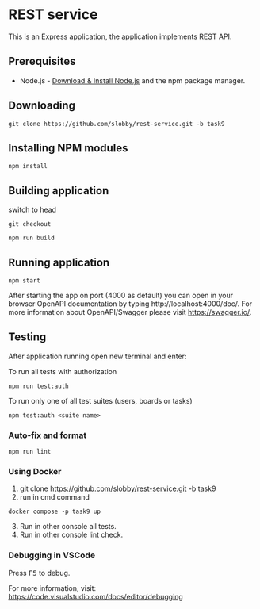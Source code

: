 # REST service

This is an Express application, the application implements REST API.

## Prerequisites

- Node.js - [Download & Install Node.js](https://nodejs.org/en/download/) and the npm package manager.

## Downloading

```
git clone https://github.com/slobby/rest-service.git -b task9
```

## Installing NPM modules

```
npm install
```

## Building application

switch to head

```
git checkout
```

```
npm run build
```

## Running application

```
npm start
```

After starting the app on port (4000 as default) you can open
in your browser OpenAPI documentation by typing http://localhost:4000/doc/.
For more information about OpenAPI/Swagger please visit https://swagger.io/.

## Testing

After application running open new terminal and enter:

To run all tests with authorization

```
npm run test:auth
```

To run only one of all test suites (users, boards or tasks)

```
npm test:auth <suite name>
```

### Auto-fix and format

```
npm run lint
```

### Using Docker

1. git clone https://github.com/slobby/rest-service.git -b task9
2. run in cmd command

```
docker compose -p task9 up
```

3. Run in other console all tests.
4. Run in other console lint check.

### Debugging in VSCode

Press <kbd>F5</kbd> to debug.

For more information, visit: https://code.visualstudio.com/docs/editor/debugging
